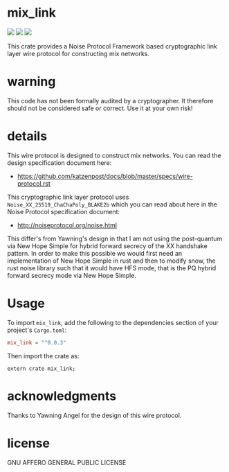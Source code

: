 
# mix_link
[![](https://travis-ci.org/david415/mix_link.png?branch=master)](https://www.travis-ci.org/david415/mix_link) [![](https://img.shields.io/crates/v/mix_link.svg)](https://crates.io/crates/mix_link) [![](https://docs.rs/mix_link/badge.svg)](https://docs.rs/mix_link/)

This crate provides a Noise Protocol Framework based cryptographic
link layer wire protocol for constructing mix networks.


# warning

This code has not been formally audited by a cryptographer. It
therefore should not be considered safe or correct. Use it at your own
risk!


# details

This wire protocol is designed to construct mix networks.
You can read the design specification document here:

* https://github.com/katzenpost/docs/blob/master/specs/wire-protocol.rst

This cryptographic link layer protocol uses ``Noise_XX_25519_ChaChaPoly_BLAKE2b``
which you can read about here in the Noise Protocol specification document:

* http://noiseprotocol.org/noise.html

This differ's from Yawning's design in that I am not using the
post-quantum via New Hope Simple for hybrid forward secrecy of the XX
handshake pattern. In order to make this possible we would first need
an implementation of New Hope Simple in rust and then to modify snow,
the rust noise library such that it would have HFS mode, that is the
PQ hybrid forward secrecy mode via New Hope Simple.


# Usage

To import `mix_link`, add the following to the dependencies section of
your project's `Cargo.toml`:
```toml
mix_link = "^0.0.3"
```
Then import the crate as:
```rust,no_run
extern crate mix_link;
```


# acknowledgments

Thanks to Yawning Angel for the design of this wire protocol.


# license

GNU AFFERO GENERAL PUBLIC LICENSE